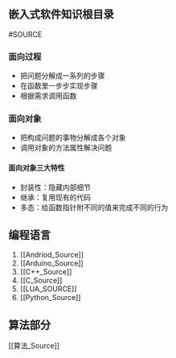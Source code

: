  ## 嵌入式软件知识根目录
#SOURCE 
### 面向过程
+ 把问题分解成一系列的步骤
+ 在函数里一步步实现步骤
+ 根据需求调用函数

### 面向对象
+ 把构成问题的事物分解成各个对象
+ 调用对象的方法属性解决问题
#### 面向对象三大特性
+ 封装性：隐藏内部细节
+ 继承：复用现有的代码
+ 多态：给函数指针附不同的值来完成不同的行为

## 编程语言
1. [[Andriod_Source]]
2. [[Arduino_Source]]
3. [[C++_Source]]
4. [[C_Source]]
5. [[LUA_SOURCE]]
6. [[Python_Source]]

## 算法部分
[[算法_Source]]
